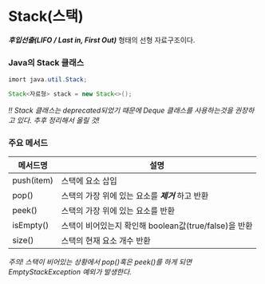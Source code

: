 # Stack(스택)

**_후입선출(LIFO / Last in, First Out)_** 형태의 선형 자료구조이다.

### Java의 Stack 클래스

```java
imort java.util.Stack;

Stack<자료형> stack = new Stack<>();
```

_!! Stack 클래스는 deprecated되었기 때문에 Deque 클래스를 사용하는것을 권장하고 있다. 추후 정리해서 올릴 것!_

### 주요 메서드

| 메서드명   | 설명                                                  |
| ---------- | ----------------------------------------------------- |
| push(item) | 스택에 요소 삽입                                      |
| pop()      | 스택의 가장 위에 있는 요소를 **_제거_** 하고 반환     |
| peek()     | 스택의 가장 위에 있는 요소를 반환                     |
| isEmpty()  | 스택이 비어있는지 확인해 boolean값(true/false)을 반환 |
| size()     | 스택의 현재 요소 개수 반환                            |

_주의! 스택이 비어있는 상황에서 pop()혹은 peek()를 하게 되면 EmptyStackException 예외가 발생한다._
